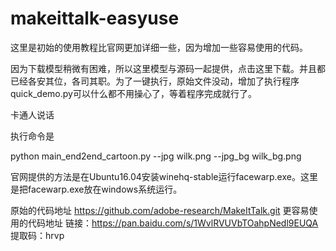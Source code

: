 # makeittalk-easyuse
这里是初始的使用教程比官网更加详细一些，因为增加一些容易使用的代码。

因为下载模型稍微有困难，所以这里模型与源码一起提供，点击这里下载。并且都已经各安其位，各司其职。为了一键执行，原始文件没动，增加了执行程序quick_demo.py可以什么都不用操心了，等着程序完成就行了。

卡通人说话

执行命令是

python main_end2end_cartoon.py --jpg wilk.png --jpg_bg wilk_bg.png

官网提供的方法是在Ubuntu16.04安装winehq-stable运行facewarp.exe。这里是把facewarp.exe放在windows系统运行。

原始的代码地址
https://github.com/adobe-research/MakeItTalk.git
更容易使用的代码地址
链接：https://pan.baidu.com/s/1WvlRVUVbTOahpNedl9EUQA
提取码：hrvp
